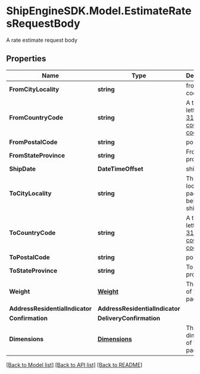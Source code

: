 # ShipEngineSDK.Model.EstimateRatesRequestBody
A rate estimate request body

## Properties

Name | Type | Description | Notes
------------ | ------------- | ------------- | -------------
**FromCityLocality** | **string** | from postal code | 
**FromCountryCode** | **string** | A two-letter [ISO 3166-1 country code](https://en.wikipedia.org/wiki/ISO_3166-1)  | 
**FromPostalCode** | **string** | postal code | 
**FromStateProvince** | **string** | From state province | 
**ShipDate** | **DateTimeOffset** | ship date | 
**ToCityLocality** | **string** | The city locality the package is being shipped to | 
**ToCountryCode** | **string** | A two-letter [ISO 3166-1 country code](https://en.wikipedia.org/wiki/ISO_3166-1)  | 
**ToPostalCode** | **string** | postal code | 
**ToStateProvince** | **string** | To state province | 
**Weight** | [**Weight**](Weight.md) | The weight of the package | 
**AddressResidentialIndicator** | **AddressResidentialIndicator** |  | [optional] 
**Confirmation** | **DeliveryConfirmation** |  | [optional] 
**Dimensions** | [**Dimensions**](Dimensions.md) | The dimensions of the package | [optional] 

[[Back to Model list]](../../README.md#documentation-for-models) [[Back to API list]](../../README.md#documentation-for-api-endpoints) [[Back to README]](../../README.md)

